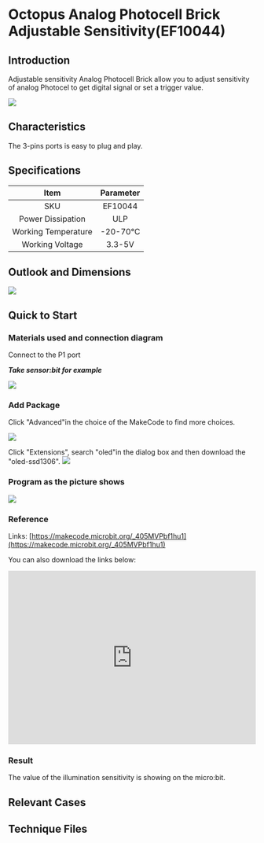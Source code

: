 ﻿# Octopus Analog Photocell Brick Adjustable Sensitivity(EF10044)

## Introduction

Adjustable sensitivity Analog Photocell Brick allow you to adjust sensitivity of analog Photocel to get digital signal or set a trigger value. 

 ![](https://wiki-media-ef.oss-cn-hongkong.aliyuncs.com//images/nJi2xZe.jpg)



## Characteristics

 The 3-pins ports is easy to plug and play.

## Specifications


Item | Parameter 
:-: | :-: 
SKU|EF10044
Power Dissipation|ULP
Working Temperature|-20-70℃
Working Voltage|3.3-5V

## Outlook and Dimensions


 ![](https://wiki-media-ef.oss-cn-hongkong.aliyuncs.com//images/ZpGNMav.png)

## Quick to Start


### Materials used and connection diagram
 Connect to the P1 port 

  ***Take sensor:bit for example***

![](https://wiki-media-ef.oss-cn-hongkong.aliyuncs.com//images/bYOBa9A.png)

### Add Package
Click "Advanced"in the choice of the MakeCode to find more choices.

![](https://wiki-media-ef.oss-cn-hongkong.aliyuncs.com//images/smtcNoB.png)

Click "Extensions", search "oled"in the dialog box and then download the "oled-ssd1306".
![](https://wiki-media-ef.oss-cn-hongkong.aliyuncs.com//images/VGSLRXB.png)

### Program as the picture shows
![](https://wiki-media-ef.oss-cn-hongkong.aliyuncs.com//images/afc0hr7.png)

### Reference

Links: [https://makecode.microbit.org/_405MVPbf1hu1](https://makecode.microbit.org/_405MVPbf1hu1)

You can also download the links below:

<div style="position:relative;height:0;padding-bottom:70%;overflow:hidden;"><iframe style="position:absolute;top:0;left:0;width:100%;height:100%;" src="https://makecode.microbit.org/#pub:_405MVPbf1hu1" frameborder="0" sandbox="allow-popups allow-forms allow-scripts allow-same-origin"></iframe></div>  


### Result
 The value of the illumination sensitivity is showing on the micro:bit.

## Relevant Cases


## Technique Files

